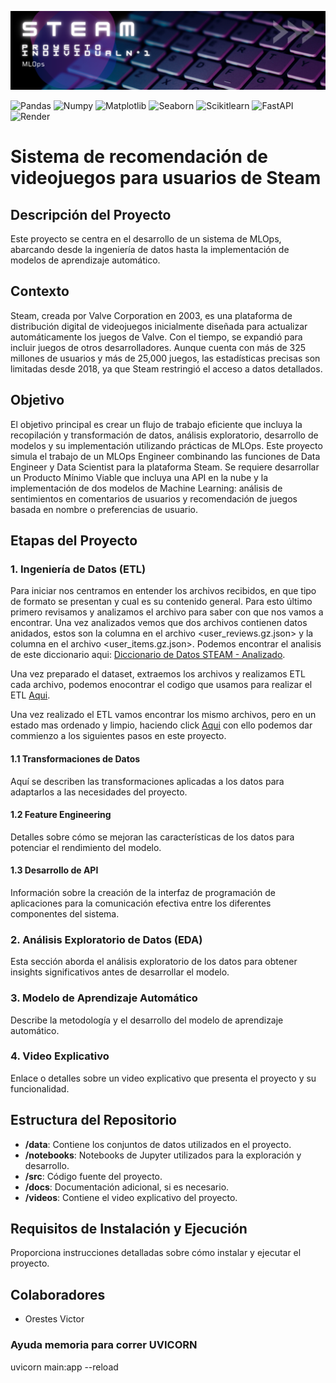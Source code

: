 ![Steam](Assets/Steam.png)
<br />


   
![Pandas](https://img.shields.io/badge/-Pandas-333333?style=flat&logo=pandas)
![Numpy](https://img.shields.io/badge/-Numpy-333333?style=flat&logo=numpy)
![Matplotlib](https://img.shields.io/badge/-Matplotlib-333333?style=flat&logo=matplotlib)
![Seaborn](https://img.shields.io/badge/-Seaborn-333333?style=flat&logo=seaborn)
![Scikitlearn](https://img.shields.io/badge/-Scikitlearn-333333?style=flat&logo=scikitlearn)
![FastAPI](https://img.shields.io/badge/-FastAPI-333333?style=flat&logo=fastapi)
![Render](https://img.shields.io/badge/-Render-333333?style=flat&logo=render)

# Sistema de recomendación de videojuegos para usuarios de Steam

## Descripción del Proyecto
Este proyecto se centra en el desarrollo de un sistema de MLOps, abarcando desde la ingeniería de datos hasta la implementación de modelos de aprendizaje automático.

## Contexto
Steam, creada por Valve Corporation en 2003, es una plataforma de distribución digital de videojuegos inicialmente diseñada para actualizar automáticamente los juegos de Valve. Con el tiempo, se expandió para incluir juegos de otros desarrolladores. Aunque cuenta con más de 325 millones de usuarios y más de 25,000 juegos, las estadísticas precisas son limitadas desde 2018, ya que Steam restringió el acceso a datos detallados.

## Objetivo
El objetivo principal es crear un flujo de trabajo eficiente que incluya la recopilación y transformación de datos, análisis exploratorio, desarrollo de modelos y su implementación utilizando prácticas de MLOps. Este proyecto simula el trabajo de un MLOps Engineer combinando las funciones de Data Engineer y Data Scientist para la plataforma Steam. Se requiere desarrollar un Producto Mínimo Viable que incluya una API en la nube y la implementación de dos modelos de Machine Learning: análisis de sentimientos en comentarios de usuarios y recomendación de juegos basada en nombre o preferencias de usuario.

## Etapas del Proyecto

### 1. Ingeniería de Datos (ETL)
Para iniciar nos centramos en entender los archivos recibidos, en que tipo de formato se presentan y cual es su contenido general.
Para esto último primero revisamos y analizamos el archivo <diccionario de datos de STEAM> para saber con que nos vamos a encontrar. Una vez analizados vemos que dos archivos contienen datos anidados, estos son la columna <reviews> en el archivo <user_reviews.gz.json> y la columna <items> en el archivo <user_items.gz.json>. 
Podemos encontrar el analisis de este diccionario aqui: [Diccionario de Datos STEAM - Analizado](https://docs.google.com/spreadsheets/d/18snvkj9hfdi9519ACAcNWCXqf43o6TBb/edit?usp=sharing&ouid=115734177680772795416&rtpof=true&sd=true).

Una vez preparado el dataset, extraemos los archivos y realizamos ETL cada archivo, podemos enocontrar el codigo que usamos para realizar el ETL [Aqui](Notebooks/1_ETL.ipynb).

Una vez realizado el ETL vamos encontrar los mismo archivos, pero en un estado mas ordenado y limpio, haciendo click [Aqui](https://drive.google.com/drive/folders/1wLW1KnpgTIuFHboAfY5vj-1hsSvAbVGN?usp=drive_link) con ello podemos dar commienzo a los siguientes pasos en este proyecto.




#### 1.1 Transformaciones de Datos
Aquí se describen las transformaciones aplicadas a los datos para adaptarlos a las necesidades del proyecto.

#### 1.2 Feature Engineering
Detalles sobre cómo se mejoran las características de los datos para potenciar el rendimiento del modelo.

#### 1.3 Desarrollo de API
Información sobre la creación de la interfaz de programación de aplicaciones para la comunicación efectiva entre los diferentes componentes del sistema.

### 2. Análisis Exploratorio de Datos (EDA)
Esta sección aborda el análisis exploratorio de los datos para obtener insights significativos antes de desarrollar el modelo.

### 3. Modelo de Aprendizaje Automático
Describe la metodología y el desarrollo del modelo de aprendizaje automático.

### 4. Video Explicativo
Enlace o detalles sobre un video explicativo que presenta el proyecto y su funcionalidad.

## Estructura del Repositorio
- **/data**: Contiene los conjuntos de datos utilizados en el proyecto.
- **/notebooks**: Notebooks de Jupyter utilizados para la exploración y desarrollo.
- **/src**: Código fuente del proyecto.
- **/docs**: Documentación adicional, si es necesario.
- **/videos**: Contiene el video explicativo del proyecto.

## Requisitos de Instalación y Ejecución
Proporciona instrucciones detalladas sobre cómo instalar y ejecutar el proyecto.

## Colaboradores
- Orestes Victor



### Ayuda memoria para correr UVICORN

uvicorn main:app --reload